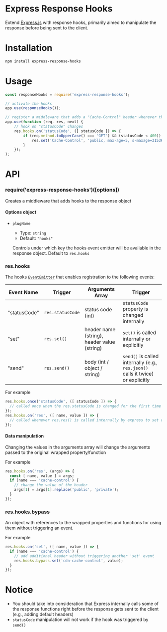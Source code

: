 # Express Response Hooks

Extend [Express.js](https://expressjs.com/) with response hooks, primarily aimed to manipulate the response before being sent to the client.

# Installation

```sh
npm install express-response-hooks
```

# Usage

```js
const responseHooks = require('express-response-hooks');

// activate the hooks
app.use(responseHooks());

// register a middleware that adds a "Cache-Control" header whenever the status code changes
app.use(function (req, res, next) {
    // hook on "statusCode" changes
    res.hooks.on('statusCode', ([ statusCode ]) => {
        if (req.method.toUpperCase() === 'GET') && (statusCode < 400)) {
            res.set('Cache-Control', 'public, max-age=5, s-maxage=31536000');
        }
    });
);
```

# API

### require('express-response-hooks')([options])
Creates a middleware that adds hooks to the response object

#### Options object
- `plugName`
  - Type: `string`
  - Default: `"hooks"`

  Controls under which key the hooks event emitter will be available in the response object. Default to `res.hooks`

### res.hooks
The hooks [`EventEmitter`](https://nodejs.org/docs/latest/api/events.html#events_class_eventemitter) that enables registration to the following events:

| Event Name   | Trigger          | Arguments Array                             | Trigger |
|--------------|------------------|---------------------------------------------|-------------|
| "statusCode" | `res.statusCode` | status code (int)                           | `statusCode` property is changed internally |
| "set"        | `res.set()`      | header name (string), header value (string) | `set()` is called internally or explicitly |
| "send"       | `res.send()`     | body (int / object / string)                | `send()` is called internally (e.g., `res.json()` calls it twice) or explicitly |

For example
```js
res.hooks.once('statusCode', ([ statusCode ]) => {
  // called once when the res.statusCode is changed for the first time
});
res.hooks.on('res', ([ name, value ]) => {
  // called whenever res.res() is called internally by express to set default headers or explicitly
});
```

#### Data manipulation

Changing the values in the arguments array will change the arguments passed to the original wrapped property/function

For example
```js
res.hooks.on('res', (args) => {
  const [ name, value ] = args;
  if (name === 'cache-control') {
    // change the value of the header
    args[1] = args[1].replace('public', 'private');
  }
});
```

### res.hooks.bypass
An object with references to the wrapped properties and functions for using them without triggering an event.

For example
```js
res.hooks.on('set', ([ name, value ]) => {
  if (name === 'cache-control') {
    // add additional header without triggering another 'set' event
    res.hooks.bypass.set('cdn-cache-control', value);
  }
});
```

# Notice
* You should take into consideration that Express internally calls some of the response functions right before the response gets sent to the client (e.g., adding default headers)
* `statusCode` manipulation will not work if the hook was triggered by `send()`
